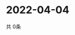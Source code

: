 # 2022-04-04
  共 0条

  <!-- BEGIN -->
  <!-- 最后更新时间Mon Apr 04 2022 13:17:00 GMT+0000 (Coordinated Universal Time) -->
  
  <!-- END -->
  
  